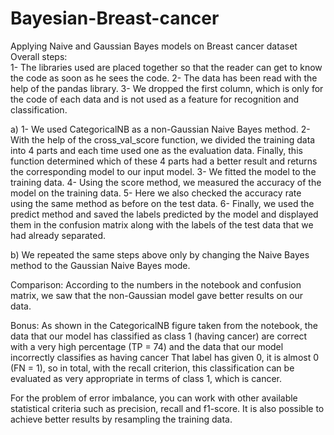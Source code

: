 # Bayesian-Breast-cancer
Applying Naive and Gaussian Bayes models on Breast cancer dataset  
Overall steps:  
1- The libraries used are placed together so that the reader can get to know the code as soon as he sees the code.
2- The data has been read with the help of the pandas library.
3- We dropped the first column, which is only for the code of each data and is not used as a feature for recognition and classification.

a)
1- We used CategoricalNB as a non-Gaussian Naive Bayes method.
2- With the help of the cross_val_score function, we divided the training data into 4 parts and each time used one as the evaluation data. Finally, this function determined which of these 4 parts had a better result and returns the corresponding model to our input model.
3- We fitted the model to the training data.
4- Using the score method, we measured the accuracy of the model on the training data.
5- Here we also checked the accuracy rate using the same method as before on the test data.
6- Finally, we used the predict method and saved the labels predicted by the model and displayed them in the confusion matrix along with the labels of the test data that we had already separated.

b)
We repeated the same steps above only by changing the Naive Bayes method to the Gaussian Naive Bayes mode.

Comparison: According to the numbers in the notebook and confusion matrix, we saw that the non-Gaussian model gave better results on our data.

Bonus:
As shown in the CategoricalNB figure taken from the notebook, the data that our model has classified as class 1 (having cancer) are correct with a very high percentage (TP = 74) and the data that our model incorrectly classifies as having cancer That label has given 0, it is almost 0 (FN = 1), so in total, with the recall criterion, this classification can be evaluated as very appropriate in terms of class 1, which is cancer.

For the problem of error imbalance, you can work with other available statistical criteria such as precision, recall and f1-score.
It is also possible to achieve better results by resampling the training data.

